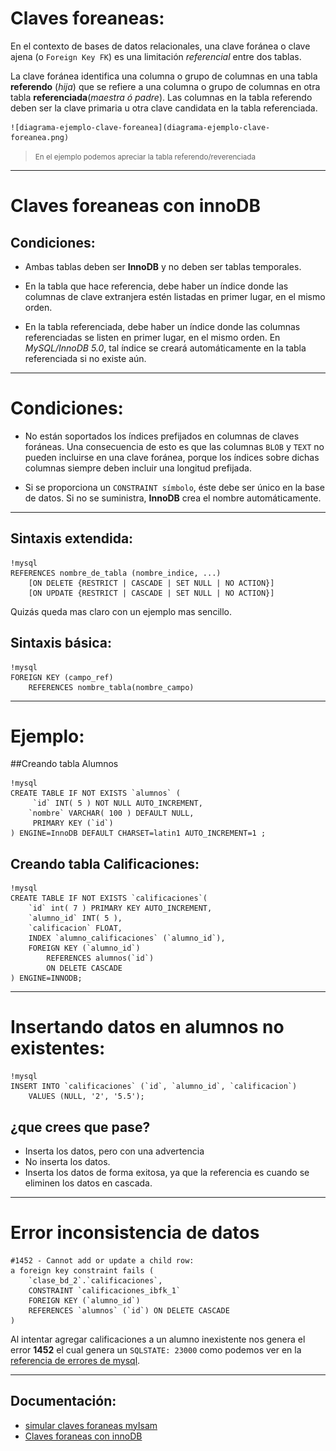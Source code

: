 # Claves foreaneas:

En el contexto de bases de datos relacionales, una clave foránea o clave ajena (o `Foreign Key FK`) es una limitación _referencial_ entre dos tablas.

La clave foránea identifica una columna o grupo de columnas en una tabla **referendo** (_hija_) que se refiere a una columna o grupo de columnas en otra tabla **referenciada**(_maestra ó padre_). Las columnas en la tabla referendo deben ser la clave primaria u otra clave candidata en la tabla referenciada.


><center>
	![diagrama-ejemplo-clave-foreanea](diagrama-ejemplo-clave-foreanea.png)
</center>

> <small>En el ejemplo podemos apreciar la tabla referendo/reverenciada</small>

-------------------------------------------------------------

# Claves foreaneas con innoDB


## Condiciones:

 - Ambas tablas deben ser **InnoDB** y no deben ser tablas temporales.

 - En la tabla que hace referencia, debe haber un índice donde las columnas de clave extranjera estén listadas en primer lugar, en el mismo orden.

 - En la tabla referenciada, debe haber un índice donde las columnas referenciadas se listen en primer lugar, en el mismo orden. En _MySQL/InnoDB 5.0_, tal índice se creará automáticamente en la tabla referenciada si no existe aún.

-------------------------------------------------------------

# Condiciones:

 - No están soportados los índices prefijados en columnas de claves foráneas. Una consecuencia de esto es que las columnas `BLOB` y `TEXT` no pueden incluirse en una clave foránea, porque los índices sobre dichas columnas siempre deben incluir una longitud prefijada.

 - Si se proporciona un `CONSTRAINT símbolo`, éste debe ser único en la base de datos. Si no se suministra, **InnoDB** crea el nombre automáticamente.

-------------------------------------------------------------

## Sintaxis extendida:

	!mysql
    REFERENCES nombre_de_tabla (nombre_indice, ...)
    	[ON DELETE {RESTRICT | CASCADE | SET NULL | NO ACTION}]
    	[ON UPDATE {RESTRICT | CASCADE | SET NULL | NO ACTION}]

Quizás queda mas claro con un ejemplo mas sencillo.

## Sintaxis básica:

	!mysql
	FOREIGN KEY (campo_ref)
		REFERENCES nombre_tabla(nombre_campo)

-------------------------------------------------------------

# Ejemplo:

##Creando tabla Alumnos

	!mysql
	CREATE TABLE IF NOT EXISTS `alumnos` (
 		 `id` INT( 5 ) NOT NULL AUTO_INCREMENT,
  		`nombre` VARCHAR( 100 ) DEFAULT NULL,
 		 PRIMARY KEY (`id`)
	) ENGINE=InnoDB DEFAULT CHARSET=latin1 AUTO_INCREMENT=1 ;

## Creando tabla Calificaciones:

	!mysql
	CREATE TABLE IF NOT EXISTS `calificaciones`(
		`id` int( 7 ) PRIMARY KEY AUTO_INCREMENT,
		`alumno_id` INT( 5 ),
		`calificacion` FLOAT,
		INDEX `alumno_calificaciones` (`alumno_id`),
		FOREIGN KEY (`alumno_id`)
			REFERENCES alumnos(`id`)
			ON DELETE CASCADE
	) ENGINE=INNODB;

-------------------------------------------------------------

# Insertando datos en alumnos no existentes:

	!mysql
	INSERT INTO `calificaciones` (`id`, `alumno_id`, `calificacion`)
		VALUES (NULL, '2', '5.5');

## ¿que crees que pase?

 - Inserta los datos, pero con una advertencia
 - No inserta los datos.
 - Inserta los datos de forma exitosa, ya que la referencia es cuando se eliminen los datos en cascada.


------------------------------------------------------------- 

# Error inconsistencia de datos

	#1452 - Cannot add or update a child row:
	a foreign key constraint fails (
		`clase_bd_2`.`calificaciones`,
		CONSTRAINT `calificaciones_ibfk_1`
		FOREIGN KEY (`alumno_id`)
		REFERENCES `alumnos` (`id`) ON DELETE CASCADE
	)

Al intentar agregar calificaciones a un alumno inexistente nos genera el error **1452** el cual genera un `SQLSTATE: 23000` como podemos ver en la [referencia de errores de mysql](http://dev.mysql.com/doc/refman/5.0/es/error-handling.html).


------------------------------------------------------------- 
## Documentación:
 - [simular claves foraneas myIsam](http://dev.mysql.com/doc/refman/5.0/es/example-foreign-keys.html) 
- [Claves foraneas con innoDB](http://dev.mysql.com/doc/refman/5.0/es/innodb-foreign-key-constraints.html)